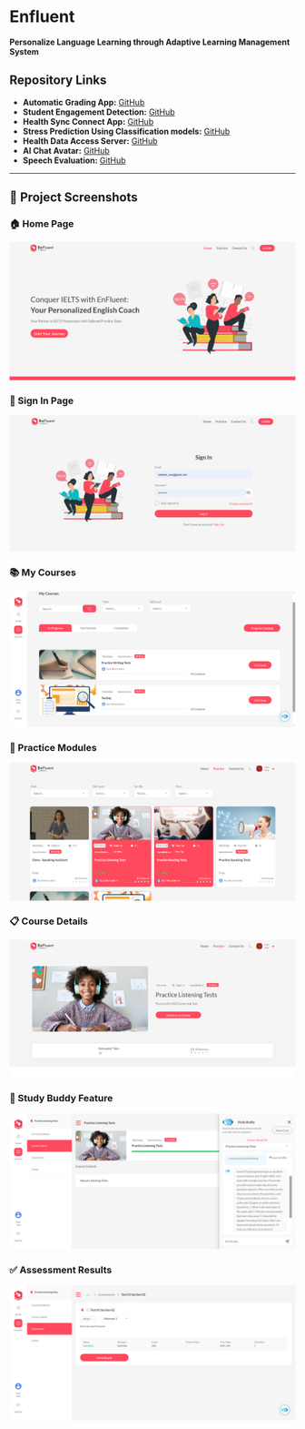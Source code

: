 # Enfluent

**Personalize Language Learning through Adaptive Learning Management System**

## Repository Links

- **Automatic Grading App:** [GitHub](https://github.com/kannangaranv/Automatic-grading-ml-app)
- **Student Engagement Detection:** [GitHub](https://github.com/kannangaranv/studentEngagementDetection)
- **Health Sync Connect App:** [GitHub](https://github.com/kannangaranv/HealthSyncConnectApp)
- **Stress Prediction Using Classification models:** [GitHub](https://github.com/kannangaranv/Stress-Prediction-Using-HRV)
- **Health Data Access Server:** [GitHub](https://github.com/kannangaranv/enfluentHealthDataAccessServer)
- **AI Chat Avatar:** [GitHub](https://github.com/kannangaranv/AI_Chat_Avatar_Enfluent)
- **Speech Evaluation:** [GitHub](https://github.com/kannangaranv/speech-evaluation)

---

## 📸 Project Screenshots

### 🏠 Home Page
![Home Page](images/img1.png)

### 🔐 Sign In Page
![Sign In Page](images/img2.png)

### 📚 My Courses
![My Courses](images/img3.png)

### 🎯 Practice Modules
![Practice Modules](images/img4.png)

### 📋 Course Details
![Course Details](images/img5.png)

### 🤖 Study Buddy Feature
![Study Buddy](images/img6.png)

### ✅ Assessment Results
![Assessment Results](images/img7.png)
